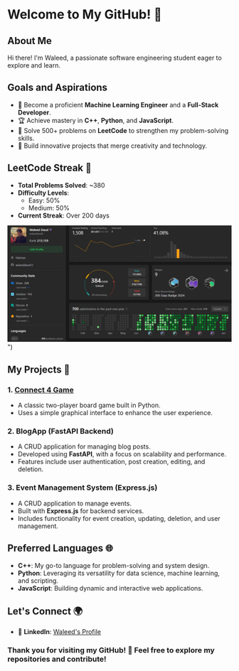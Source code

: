 # Welcome to My GitHub! 👋

## About Me
Hi there! I'm Waleed, a passionate software engineering student eager to explore and learn. 

## Goals and Aspirations
- 🚀 Become a proficient **Machine Learning Engineer** and a **Full-Stack Developer**.
- 🏆 Achieve mastery in **C++**, **Python**, and **JavaScript**.
- 🎯 Solve 500+ problems on **LeetCode** to strengthen my problem-solving skills.
- 🌟 Build innovative projects that merge creativity and technology.

## LeetCode Streak 🥇
- **Total Problems Solved**: ~380
- **Difficulty Levels**:
  - Easy: 50%
  - Medium: 50%
- **Current Streak**: Over 200 days

![LeetCode Stats](https://github.com/waleeddaud/waleeddaud/blob/main/Screenshot%202025-01-21%20174121.png)")

## My Projects 🚀
### 1. **[Connect 4 Game](https://github.com/waleeddaud)**
   - A classic two-player board game built in Python.
   - Uses a simple graphical interface to enhance the user experience.

### 2. **BlogApp (FastAPI Backend)**
   - A CRUD application for managing blog posts.
   - Developed using **FastAPI**, with a focus on scalability and performance.
   - Features include user authentication, post creation, editing, and deletion.

### 3. **Event Management System (Express.js)**
   - A CRUD application to manage events.
   - Built with **Express.js** for backend services.
   - Includes functionality for event creation, updating, deletion, and user management.

## Preferred Languages 🌐
- **C++**: My go-to language for problem-solving and system design.
- **Python**: Leveraging its versatility for data science, machine learning, and scripting.
- **JavaScript**: Building dynamic and interactive web applications.

## Let's Connect 🌍
- 💼 **LinkedIn**: [Waleed's Profile](https://www.linkedin.com/in/waleed-daud-6a377827b/)

### Thank you for visiting my GitHub! 🎉 Feel free to explore my repositories and contribute!
